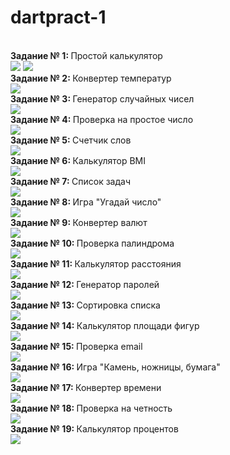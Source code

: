 # dartpract-1
<br><strong>Задание № 1: </strong>Простой калькулятор</br>
![](https://github.com/kvaskvasych/dartpract-1/raw/main/practdart1/1.1.jpg)
![](https://github.com/kvaskvasych/dartpract-1/raw/main/practdart1/1.2.jpg)
<br><strong>Задание № 2: </strong>Конвертер температур </br>
![](https://github.com/kvaskvasych/dartpract-1/raw/main/practdart1/2.jpg)
<br><strong>Задание № 3: </strong>Генератор случайных чисел</br>
![](https://github.com/kvaskvasych/dartpract-1/raw/main/practdart1/3.jpg)
<br><strong>Задание № 4: </strong>Проверка на простое число</br>
![](https://github.com/kvaskvasych/dartpract-1/raw/main/practdart1/4.jpg)
<br><strong>Задание № 5: </strong>Счетчик слов</br>
![](https://github.com/kvaskvasych/dartpract-1/raw/main/practdart1/5.jpg)
<br><strong>Задание № 6: </strong>Калькулятор BMI</br>
![](https://github.com/kvaskvasych/dartpract-1/raw/main/practdart1/6.jpg)
<br><strong>Задание № 7: </strong>Список задач</br>
![](https://github.com/kvaskvasych/dartpract-1/raw/main/practdart1/7.jpg)
<br><strong>Задание № 8: </strong>Игра "Угадай число"</br>
![](https://github.com/kvaskvasych/dartpract-1/raw/main/practdart1/8.jpg)
<br><strong>Задание № 9: </strong>Конвертер валют</br>
![](https://github.com/kvaskvasych/dartpract-1/raw/main/practdart1/9.jpg)
<br><strong>Задание № 10: </strong>Проверка палиндрома</br>
![](https://github.com/kvaskvasych/dartpract-1/raw/main/practdart1/10.jpg)
<br><strong>Задание № 11: </strong>Калькулятор расстояния</br>
![](https://github.com/kvaskvasych/dartpract-1/raw/main/practdart1/11.jpg)
<br><strong>Задание № 12: </strong>Генератор паролей</br>
![](https://github.com/kvaskvasych/dartpract-1/raw/main/practdart1/12.jpg)
<br><strong>Задание № 13: </strong>Сортировка списка</br>
![](https://github.com/kvaskvasych/dartpract-1/raw/main/practdart1/13.jpg)
<br><strong>Задание № 14: </strong>Калькулятор площади фигур</br>
![](https://github.com/kvaskvasych/dartpract-1/raw/main/practdart1/14.jpg)
<br><strong>Задание № 15: </strong>Проверка email</br>
![](https://github.com/kvaskvasych/dartpract-1/raw/main/practdart1/15.jpg)
<br><strong>Задание № 16: </strong>Игра "Камень, ножницы, бумага"</br>
![](https://github.com/kvaskvasych/dartpract-1/raw/main/practdart1/16.jpg)
<br><strong>Задание № 17: </strong>Конвертер времени</br>
![](https://github.com/kvaskvasych/dartpract-1/raw/main/practdart1/17.jpg)
<br><strong>Задание № 18: </strong>Проверка на четность</br>
![](https://github.com/kvaskvasych/dartpract-1/raw/main/practdart1/18.jpg)
<br><strong>Задание № 19: </strong>Калькулятор процентов</br>
![](https://github.com/kvaskvasych/dartpract-1/raw/main/practdart1/19.jpg)

